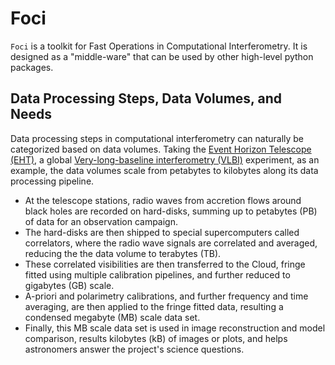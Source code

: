 # Foci

`Foci` is a toolkit for Fast Operations in Computational
Interferometry.
It is designed as a "middle-ware" that can be used by other high-level
python packages.


## Data Processing Steps, Data Volumes, and Needs

Data processing steps in computational interferometry can naturally be
categorized based on data volumes.
Taking the [Event Horizon Telescope (EHT)](
http://eventhorizontelescope.org), a global [Very-long-baseline
interferometry (VLBI)](
https://en.wikipedia.org/wiki/Very-long-baseline_interferometry)
experiment, as an example, the data volumes scale from petabytes to
kilobytes along its data processing pipeline.

- At the telescope stations, radio waves from accretion flows around
  black holes are recorded on hard-disks, summing up to petabytes (PB)
  of data for an observation campaign.
- The hard-disks are then shipped to special supercomputers called
  correlators, where the radio wave signals are correlated and
  averaged, reducing the the data volume to terabytes (TB).
- These correlated visibilities are then transferred to the Cloud,
  fringe fitted using multiple calibration pipelines, and further
  reduced to gigabytes (GB) scale.
- A-priori and polarimetry calibrations, and further frequency and
  time averaging, are then applied to the fringe fitted data,
  resulting a condensed megabyte (MB) scale data set.
- Finally, this MB scale data set is used in image reconstruction and
  model comparison, results kilobytes (kB) of images or plots, and
  helps astronomers answer the project's science questions.
